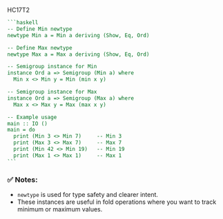 HC17T2

````haskell
```haskell
-- Define Min newtype
newtype Min a = Min a deriving (Show, Eq, Ord)

-- Define Max newtype
newtype Max a = Max a deriving (Show, Eq, Ord)

-- Semigroup instance for Min
instance Ord a => Semigroup (Min a) where
  Min x <> Min y = Min (min x y)

-- Semigroup instance for Max
instance Ord a => Semigroup (Max a) where
  Max x <> Max y = Max (max x y)

-- Example usage
main :: IO ()
main = do
  print (Min 3 <> Min 7)     -- Min 3
  print (Max 3 <> Max 7)     -- Max 7
  print (Min 42 <> Min 19)   -- Min 19
  print (Max 1 <> Max 1)     -- Max 1
```
````

### ✅ Notes:

* `newtype` is used for type safety and clearer intent.
* These instances are useful in fold operations where you want to track minimum or maximum values.

